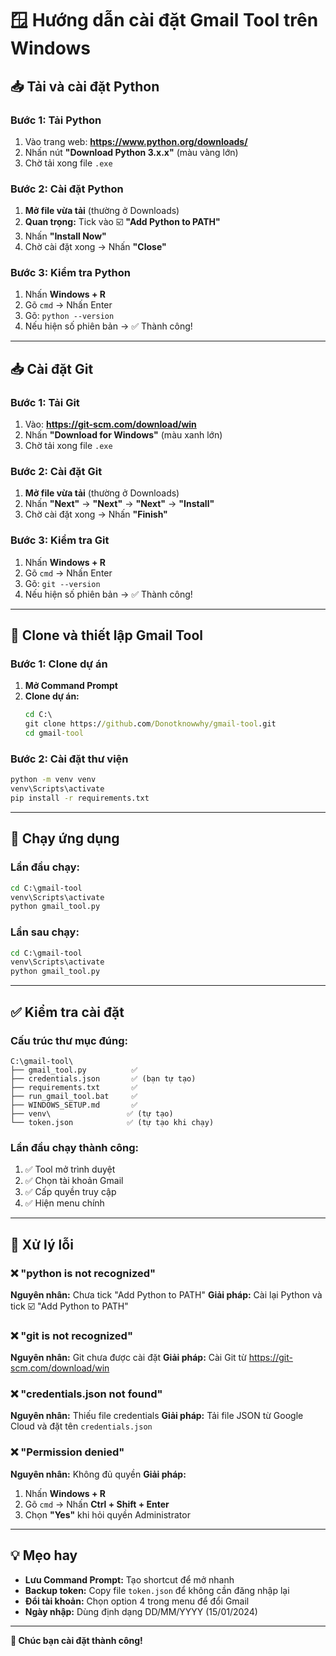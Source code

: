 # 🪟 Hướng dẫn cài đặt Gmail Tool trên Windows

## 📥 Tải và cài đặt Python

### Bước 1: Tải Python
1. Vào trang web: **https://www.python.org/downloads/**
2. Nhấn nút **"Download Python 3.x.x"** (màu vàng lớn)
3. Chờ tải xong file `.exe`

### Bước 2: Cài đặt Python
1. **Mở file vừa tải** (thường ở Downloads)
2. **Quan trọng:** Tick vào ☑️ **"Add Python to PATH"** 
3. Nhấn **"Install Now"**
4. Chờ cài đặt xong → Nhấn **"Close"**

### Bước 3: Kiểm tra Python
1. Nhấn **Windows + R**
2. Gõ `cmd` → Nhấn Enter
3. Gõ: `python --version`
4. Nếu hiện số phiên bản → ✅ Thành công!

---

## 📥 Cài đặt Git

### Bước 1: Tải Git
1. Vào: **https://git-scm.com/download/win**
2. Nhấn **"Download for Windows"** (màu xanh lớn)
3. Chờ tải xong file `.exe`

### Bước 2: Cài đặt Git
1. **Mở file vừa tải** (thường ở Downloads)
2. Nhấn **"Next"** → **"Next"** → **"Next"** → **"Install"**
3. Chờ cài đặt xong → Nhấn **"Finish"**

### Bước 3: Kiểm tra Git
1. Nhấn **Windows + R**
2. Gõ `cmd` → Nhấn Enter
3. Gõ: `git --version`
4. Nếu hiện số phiên bản → ✅ Thành công!

---

## 📁 Clone và thiết lập Gmail Tool

### Bước 1: Clone dự án
1. **Mở Command Prompt**
2. **Clone dự án:**
   ```cmd
   cd C:\
   git clone https://github.com/Donotknowwhy/gmail-tool.git
   cd gmail-tool
   ```

### Bước 2: Cài đặt thư viện
```cmd
python -m venv venv
venv\Scripts\activate
pip install -r requirements.txt
```

---

## 🚀 Chạy ứng dụng

### Lần đầu chạy:
```cmd
cd C:\gmail-tool
venv\Scripts\activate
python gmail_tool.py
```

### Lần sau chạy:
```cmd
cd C:\gmail-tool
venv\Scripts\activate
python gmail_tool.py
```

---

## ✅ Kiểm tra cài đặt

### Cấu trúc thư mục đúng:
```
C:\gmail-tool\
├── gmail_tool.py          ✅
├── credentials.json       ✅ (bạn tự tạo)
├── requirements.txt       ✅
├── run_gmail_tool.bat     ✅
├── WINDOWS_SETUP.md       ✅
├── venv\                 ✅ (tự tạo)
└── token.json            ✅ (tự tạo khi chạy)
```

### Lần đầu chạy thành công:
1. ✅ Tool mở trình duyệt
2. ✅ Chọn tài khoản Gmail
3. ✅ Cấp quyền truy cập
4. ✅ Hiện menu chính

---

## 🔧 Xử lý lỗi

### ❌ "python is not recognized"
**Nguyên nhân:** Chưa tick "Add Python to PATH"
**Giải pháp:** Cài lại Python và tick ☑️ "Add Python to PATH"

### ❌ "git is not recognized"
**Nguyên nhân:** Git chưa được cài đặt
**Giải pháp:** Cài Git từ https://git-scm.com/download/win

### ❌ "credentials.json not found"
**Nguyên nhân:** Thiếu file credentials
**Giải pháp:** Tải file JSON từ Google Cloud và đặt tên `credentials.json`


### ❌ "Permission denied"
**Nguyên nhân:** Không đủ quyền
**Giải pháp:** 
1. Nhấn **Windows + R**
2. Gõ `cmd` → Nhấn **Ctrl + Shift + Enter**
3. Chọn **"Yes"** khi hỏi quyền Administrator

---

## 💡 Mẹo hay

- **Lưu Command Prompt:** Tạo shortcut để mở nhanh
- **Backup token:** Copy file `token.json` để không cần đăng nhập lại
- **Đổi tài khoản:** Chọn option 4 trong menu để đổi Gmail
- **Ngày nhập:** Dùng định dạng DD/MM/YYYY (15/01/2024)

---

**🎉 Chúc bạn cài đặt thành công!**